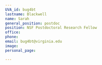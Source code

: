 ```yaml
---
UVA_id: bug4bt
lastname: Blackwell
name: Sarah
general_position: postdoc
position: NSF Postdoctoral Research Fellow
office:
phone: 
email: bug4bt@virginia.edu
image: 
personal_page:

---
```

